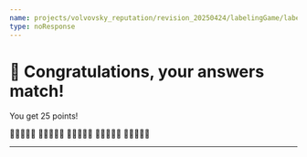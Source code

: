 ```yaml
---
name: projects/volvovsky_reputation/revision_20250424/labelingGame/labels_match.md
type: noResponse
---
```


# 🎉 Congratulations, your answers match!

You get 25 points!

🌟🌟🌟🌟🌟
🌟🌟🌟🌟🌟
🌟🌟🌟🌟🌟
🌟🌟🌟🌟🌟
🌟🌟🌟🌟🌟

---
